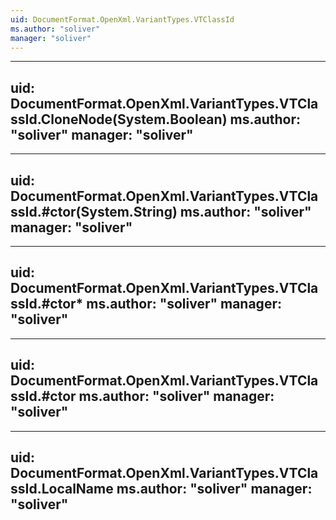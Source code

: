 ```yaml
---
uid: DocumentFormat.OpenXml.VariantTypes.VTClassId
ms.author: "soliver"
manager: "soliver"
---
```


---
uid: DocumentFormat.OpenXml.VariantTypes.VTClassId.CloneNode(System.Boolean)
ms.author: "soliver"
manager: "soliver"
---

---
uid: DocumentFormat.OpenXml.VariantTypes.VTClassId.#ctor(System.String)
ms.author: "soliver"
manager: "soliver"
---

---
uid: DocumentFormat.OpenXml.VariantTypes.VTClassId.#ctor*
ms.author: "soliver"
manager: "soliver"
---

---
uid: DocumentFormat.OpenXml.VariantTypes.VTClassId.#ctor
ms.author: "soliver"
manager: "soliver"
---

---
uid: DocumentFormat.OpenXml.VariantTypes.VTClassId.LocalName
ms.author: "soliver"
manager: "soliver"
---
